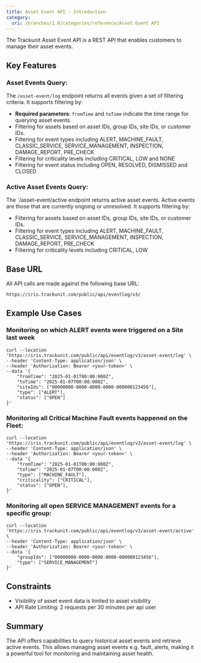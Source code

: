 ```yaml
---
title: Asset Event API - Introduction
category:
  uri: /branches/1.0/categories/reference/Asset Event API
---
```

The Trackunit Asset Event API is a REST API that enables customers to manage their asset events.

## Key Features

### Asset Events Query:

The `/asset-event/log` endpoint returns all events given a set of filtering criteria. It supports filtering by:
- **Required parameters**: `fromTime` and `toTime` indicate the time range for querying asset events.
- Filtering for assets based on asset IDs, group IDs, site IDs, or customer IDs.
- Filtering for event types including ALERT, MACHINE_FAULT, CLASSIC_SERVICE, SERVICE_MANAGEMENT, INSPECTION, DAMAGE_REPORT, PRE_CHECK
- Filtering for criticality levels including CRITICAL, LOW and NONE
- Filtering for event status including OPEN, RESOLVED, DISMISSED and CLOSED

### Active Asset Events Query:

The `/asset-event/active endpoint returns active asset events. Active events are those that are currently ongoing or unresolved. It supports filtering by:
- Filtering for assets based on asset IDs, group IDs, site IDs, or customer IDs.
- Filtering for event types including ALERT, MACHINE_FAULT, CLASSIC_SERVICE, SERVICE_MANAGEMENT, INSPECTION, DAMAGE_REPORT, PRE_CHECK
- Filtering for criticality levels including CRITICAL, LOW

## Base URL

All API calls are made against the following base URL:

`https://iris.trackunit.com/public/api/eventlog/v3/`

## Example Use Cases

### Monitoring on which ALERT events were triggered on a Site last week 

```curl
curl --location 'https://iris.trackunit.com/public/api/eventlog/v3/asset-event/log' \
--header 'Content-Type: application/json' \
--header 'Authorization: Bearer <your-token>' \
--data '{
    "fromTime": "2025-01-01T00:00:000Z",
    "toTime": "2025-01-07T00:00:000Z",
    "siteIds": ["00000000-0000-0000-0000-000000123456"],
    "type": ["ALERT"],
    "status": ["OPEN"]
}'
```

### Monitoring all Critical Machine Fault events happened on the Fleet:

```curl
curl --location 'https://iris.trackunit.com/public/api/eventlog/v3/asset-event/log' \
--header 'Content-Type: application/json' \
--header 'Authorization: Bearer <your-token>' \
--data '{
    "fromTime": "2025-01-01T00:00:000Z",
    "toTime": "2025-01-07T00:00:000Z",
    "type": ["MACHINE_FAULT"],
    "criticality": ["CRITICAL"],
    "status": ["OPEN"],
}'
```

### Monitoring all open SERVICE MANAGEMENT events for a specific group:

```curl
curl --location 'https://iris.trackunit.com/public/api/eventlog/v3/asset-event/active' \
--header 'Content-Type: application/json' \
--header 'Authorization: Bearer <your-token>' \
--data '{
    "groupIds": ["00000000-0000-0000-0000-000000123456"],
    "type": ["SERVICE_MANAGEMENT"]
}'
```

## Constraints

- Visibility of asset event data is limited to asset visibility
- API Rate Limiting: 2 requests per 30 minutes per api user


## Summary

The API offers capabilities to query historical asset events and retrieve active events.
This allows managing asset events e.g. fault, alerts, making it a powerful tool for monitoring and maintaining asset health.
